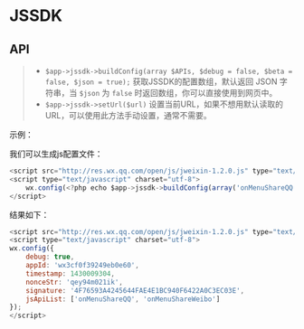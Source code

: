 # JSSDK

## API

>  - `$app->jssdk->buildConfig(array $APIs, $debug = false, $beta = false, $json = true);` 获取JSSDK的配置数组，默认返回 JSON 字符串，当 `$json` 为 `false` 时返回数组，你可以直接使用到网页中。
>  - `$app->jssdk->setUrl($url)` 设置当前URL，如果不想用默认读取的URL，可以使用此方法手动设置，通常不需要。

示例：

我们可以生成js配置文件：

```js
<script src="http://res.wx.qq.com/open/js/jweixin-1.2.0.js" type="text/javascript" charset="utf-8"></script>
<script type="text/javascript" charset="utf-8">
    wx.config(<?php echo $app->jssdk->buildConfig(array('onMenuShareQQ', 'onMenuShareWeibo'), true) ?>);
</script>
```
结果如下：

```js
<script src="http://res.wx.qq.com/open/js/jweixin-1.2.0.js" type="text/javascript" charset="utf-8"></script>
<script type="text/javascript" charset="utf-8">
wx.config({
    debug: true,
    appId: 'wx3cf0f39249eb0e60',
    timestamp: 1430009304,
    nonceStr: 'qey94m021ik',
    signature: '4F76593A4245644FAE4E1BC940F6422A0C3EC03E',
    jsApiList: ['onMenuShareQQ', 'onMenuShareWeibo']
});
</script>
```
